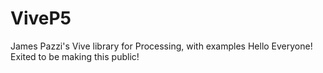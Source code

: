 # ViveP5
James Pazzi's Vive library for Processing, with examples
Hello Everyone! Exited to be making this public!
